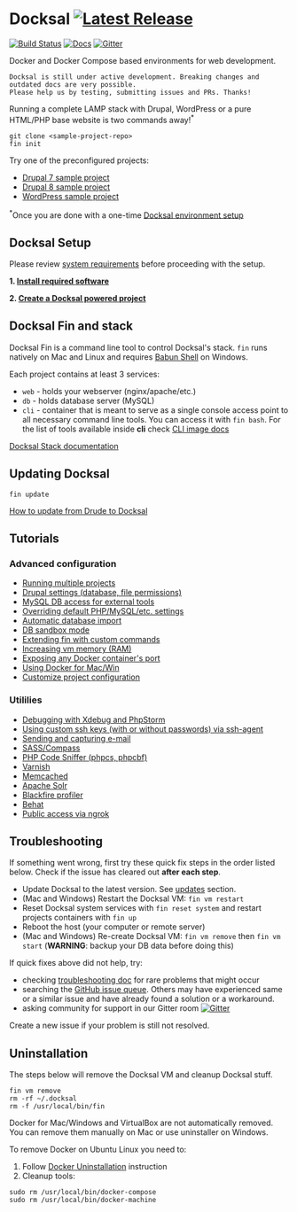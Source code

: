 # Docksal [![Latest Release](https://img.shields.io/github/release/docksal/docksal.svg?style=flat-square)](https://github.com/docksal/docksal/releases/latest)

[![Build Status](https://img.shields.io/travis/docksal/docksal.svg?style=flat-square)](https://travis-ci.org/docksal/docksal)
[![Docs](https://readthedocs.org/projects/docksal/badge?version=master&style=flat-square)](http://docksal.readthedocs.io/en/master)
[![Gitter](https://img.shields.io/gitter/room/docksal/community-support.svg?style=flat-square)](https://gitter.im/docksal/community-support)

Docker and Docker Compose based environments for web development.

    Docksal is still under active development. Breaking changes and outdated docs are very possible.
    Please help us by testing, submitting issues and PRs. Thanks!

Running a complete LAMP stack with Drupal, WordPress or a pure HTML/PHP base website is two commands away!<sup>*</sup>

```
git clone <sample-project-repo>
fin init
```

Try one of the preconfigured projects:

- [Drupal 7 sample project](https://github.com/docksal/drupal7)  
- [Drupal 8 sample project](https://github.com/docksal/drupal8)  
- [WordPress sample project](https://github.com/docksal/wordpress)

<sup>*</sup>Once you are done with a one-time [Docksal environment setup](/docs/env-setup.md)


<a name="setup"></a>
## Docksal Setup

Please review [system requirements](/docs/system-requirements.md) before proceeding with the setup.

**1. [Install required software](/docs/env-setup.md)**

**2. [Create a Docksal powered project](/docs/project-setup.md)**

<a name="fin"></a>
## Docksal Fin and stack

Docksal Fin is a command line tool to control Docksal's stack. `fin` runs natively on Mac and Linux and requires [Babun Shell](http://babun.github.io) on Windows.

Each project contains at least 3 services:

- `web` - holds your webserver (nginx/apache/etc.)
- `db` - holds database server (MySQL)
- `cli` - container that is meant to serve as a single console access point to all necessary command line tools. You can access it with `fin bash`. For the list of tools available inside **cli** check [CLI image docs](https://github.com/docksal/service-cli)

[Docksal Stack documentation](/docs/docksal-stack.md)

<a name="updates"></a>
## Updating Docksal

```
fin update
```

[How to update from Drude to Docksal](/docs/update-dde.md)

<a name="instructions"></a>
## Tutorials

### Advanced configuration
- [Running multiple projects](/docs/multiple-projects.md)
- [Drupal settings (database, file permissions)](/docs/drupal-settings.md)
- [MySQL DB access for external tools](/docs/db-access.md)
- [Overriding default PHP/MySQL/etc. settings](/docs/settings.md)
- [Automatic database import](docs/db-import.md)
- [DB sandbox mode](/docs/db-sandbox.md)
- [Extending fin with custom commands](/docs/custom-commands.md)
- [Increasing vm memory (RAM)](/docs/vm.md)
- [Exposing any Docker container's port](/docs/expose-port.md)
- [Using Docker for Mac/Win](/docs/env-setup-native.md)
- [Customize project configuration](/docs/project-customize.md)

### Utililies
- [Debugging with Xdebug and PhpStorm](/docs/xdebug.md)
- [Using custom ssh keys (with or without passwords) via ssh-agent](/docs/ssh-agent.md)
- [Sending and capturing e-mail](/docs/mail.md)
- [SASS/Compass](/docs/sass.md)
- [PHP Code Sniffer (phpcs, phpcbf)](/docs/phpcs.md)
- [Varnish](/docs/varnish.md)
- [Memcached](/docs/memcached.md)
- [Apache Solr](/docs/apache-solr.md)
- [Blackfire profiler](/docs/blackfire.md)
- [Behat](/docs/behat.md)
- [Public access via ngrok](/docs/public-access.md)

<a name="troubleshooting"></a>
## Troubleshooting

If something went wrong, first try these quick fix steps in the order listed below.
Check if the issue has cleared out **after each step**.

- Update Docksal to the latest version. See [updates](#updates) section.
- (Mac and Windows) Restart the Docksal VM: `fin vm restart`
- Reset Docksal system services with `fin reset system` and restart projects containers with `fin up`
- Reboot the host (your computer or remote server)
- (Mac and Windows) Re-create Docksal VM: `fin vm remove` then `fin vm start` (**WARNING**: backup your DB data before doing this)

If quick fixes above did not help, try:

- checking [troubleshooting doc](docs/troubleshooting.md) for rare problems that might occur
- searching the [GitHub issue queue](https://github.com/docksal/docksal/issues). Others may have experienced same or a similar issue and have already found a solution or a workaround.
- asking community for support in our Gitter room [![Gitter](https://img.shields.io/gitter/room/docksal/community-support.svg?style=flat-square)](https://gitter.im/docksal/community-support)

Create a new issue if your problem is still not resolved.

## Uninstallation

The steps below will remove the Docksal VM and cleanup Docksal stuff.

```
fin vm remove
rm -rf ~/.docksal
rm -f /usr/local/bin/fin
```

Docker for Mac/Windows and VirtualBox are not automatically removed. You can remove them manually on Mac or use uninstaller on Windows.

To remove Docker on Ubuntu Linux you need to:

1. Follow [Docker Uninstallation](https://docs.docker.com/engine/installation/linux/ubuntulinux/#/uninstallation) instruction
2. Cleanup tools:
```
sudo rm /usr/local/bin/docker-compose
sudo rm /usr/local/bin/docker-machine
```
